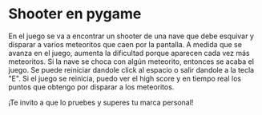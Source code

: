 # Shooter en pygame 
En el juego se va a encontrar un shooter de una nave que debe esquivar y disparar a varios meteoritos que caen por la pantalla. A medida que se avanza en el juego, aumenta la dificultad porque aparecen cada vez más meteoritos. Si la nave se choca con algún meteorito, entonces se acaba el juego. Se puede reiniciar dandole click al espacio o salir dandole a la tecla "E". Si el juego se reinicia, puedo ver el high score y en tiempo real los puntos que obtengo por disparar a los meteoritos. 

¡Te invito a que lo pruebes y superes tu marca personal!
